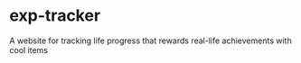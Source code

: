 # exp-tracker
A website for tracking life progress that rewards real-life achievements with cool items
